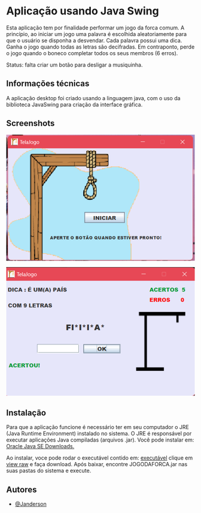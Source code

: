 # Aplicação usando Java Swing

Esta aplicação tem por finalidade performar um jogo da forca comum.
A princípio, ao iniciar um jogo uma palavra é escolhida aleatoriamente para que o usuário se disponha a desvendar. Cada palavra possui uma dica. Ganha o jogo quando todas as letras são decifradas. Em contraponto, perde o jogo quando o boneco completar todos os seus membros (6 erros).

Status: falta criar um botão para desligar a musiquinha.






## Informações técnicas

A aplicação desktop foi criado usando a linguagem java, com o uso da biblioteca JavaSwing para criação da interface gráfica.


## Screenshots

![App Screenshot](https://raw.githubusercontent.com/jandersn01/Jogo-Da-Forca/refs/heads/main/src/JogoForcaImagens/exemploiniciar.png)

![App Screenshot](https://raw.githubusercontent.com/jandersn01/Jogo-Da-Forca/refs/heads/main/src/JogoForcaImagens/exemplojogando.png)


## Instalação

Para que a aplicação funcione é necessário ter em seu computador o JRE (Java Runtime Environment) instalado no sistema. O JRE é responsável por executar aplicações Java compiladas (arquivos .jar). Você pode instalar em: [ Oracle Java SE Downloads.](https://www.oracle.com/java/technologies/downloads/#java8)

Ao instalar, voce pode rodar o executável contido em: [executável](https://github.com/jandersn01/Jogo-Da-Forca/blob/main/JOGODAFORCA.zip) 
clique em [view raw]() e faça download. Após baixar, encontre JOGODAFORCA.jar nas suas pastas do sistema e execute.
## Autores

- [@Janderson](www.linkedin.com/in/janderson-lima-064bb9324)

